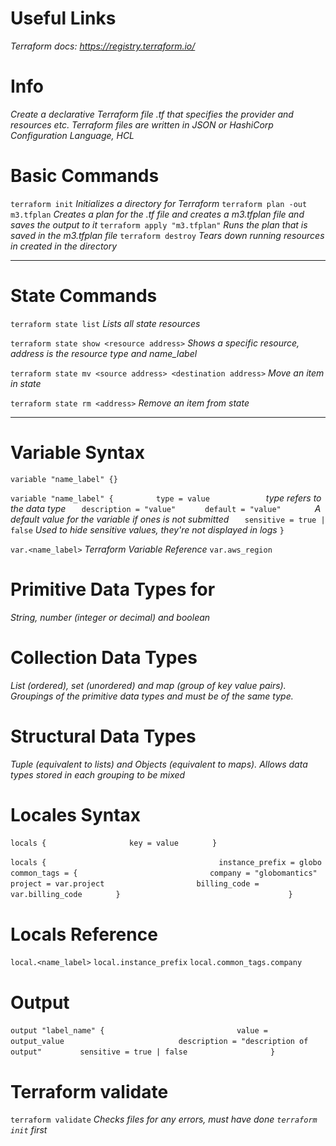 # Useful Links 
*Terraform docs: https://registry.terraform.io/*

# Info
*Create a declarative Terraform file .tf that specifies the provider and resources etc.*
*Terraform files are written in JSON or HashiCorp Configuration Language, HCL*


# Basic Commands

`terraform init`                          *Initializes a directory for Terraform*
`terraform plan -out m3.tfplan`           *Creates a plan for the .tf file and creates a m3.tfplan file and saves the output to it*
`terraform apply "m3.tfplan"`             *Runs the plan that is saved in the m3.tfplan file* 
`terraform destroy`                       *Tears down running resources in created in the directory*


-------------------------------------------------------------------------------------------------------------------------------------------------------


# State Commands 
`terraform state list`                                              *Lists all state resources* 

`terraform state show <resource address>`                           *Shows a specific resource, address is the resource type and name_label*

`terraform state mv <source address> <destination address>`         *Move an item in state*

`terraform state rm <address>`                                      *Remove an item from state* 


-------------------------------------------------------------------------------------------------------------------------------------------------------


# Variable Syntax

`variable "name_label" {} `

`variable "name_label" {      `
`    type = value             `               *type refers to the data type*
`    description = "value"    `
`    default = "value"        `               *A default value for the variable if ones is not submitted*
`    sensitive = true | false `               *Used to hide sensitive values, they're not displayed in logs*
`}                            `

`var.<name_label>`                            *Terraform Variable Reference*
`var.aws_region`

# Primitive Data Types for
*String, number (integer or decimal) and boolean*

# Collection Data Types
*List (ordered), set (unordered) and map (group of key value pairs). Groupings of the primitive data types and must be of the same type.*

# Structural Data Types
*Tuple (equivalent to lists) and Objects (equivalent to maps). Allows data types stored in each grouping to be mixed*

# Locales Syntax
`locals {               `
`    key = value        `
`}                      `

`locals {                                   `
`    instance_prefix = globo                `
`    common_tags = {                        `
`       company = "globomantics"            `
`       project = var.project               `
`       billing_code = var.billing_code     `
`    }                                      `
`}                                          `

# Locals Reference
`local.<name_label>`
`local.instance_prefix`
`local.common_tags.company`

# Output 
`output "label_name" {                          `
`    value = output_value                       `
`    description = "description of output"      `
`    sensitive = true | false                   `
`}                                              `

# Terraform validate
`terraform validate`                *Checks files for any errors, must have done `terraform init` first*